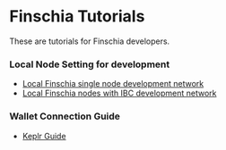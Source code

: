 # Finschia Tutorials

These are tutorials for Finschia developers.

### Local Node Setting for development
* [Local Finschia single node development network](./localnet/single/README.md)
* [Local Finschia nodes with IBC development network](./localnet/with-ibc/README.md)

### Wallet Connection Guide
* [Keplr Guide](./keplr/README.md)
